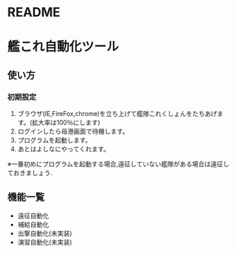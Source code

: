 # README #
# 艦これ自動化ツール #
##  使い方 ##
### 初期設定 ###
1. ブラウザ(IE,FireFox,chrome)を立ち上げて艦隊これくしょんをたちあげます。(拡大率は100％にします)
2. ログインしたら母港画面で待機します。
3. プログラムを起動します。
4. あとはよしなにやってくれます。

※一番初めにプログラムを起動する場合,遠征していない艦隊がある場合は遠征しておきましょう.

## 機能一覧 ##
* 遠征自動化
* 補給自動化
* 出撃自動化(未実装)
* 演習自動化(未実装)
